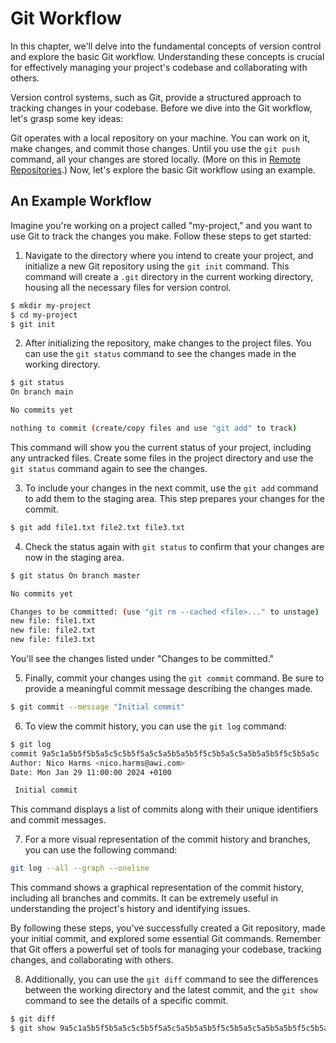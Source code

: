 # Git Workflow

In this chapter, we'll delve into the fundamental concepts of version control and explore the basic Git workflow. Understanding these concepts is crucial for effectively managing your project's codebase and collaborating with others.

Version control systems, such as Git, provide a structured approach to tracking changes in your codebase. Before we dive into the Git workflow, let's grasp some key ideas:

Git operates with a local repository on your machine. You can work on it, make changes, and commit those changes. Until you use the `git push` command, all your changes are stored locally. (More on this in [Remote Repositories](07_Remote_Repositories.md).)
Now, let's explore the basic Git workflow using an example.

## An Example Workflow

Imagine you're working on a project called "my-project," and you want to use Git to track the changes you make. Follow these steps to get started:

1. Navigate to the directory where you intend to create your project, and initialize a new Git repository using the `git init` command. This command will create a `.git` directory in the current working directory, housing all the necessary files for version control.

```bash
$ mkdir my-project
$ cd my-project
$ git init
```

2. After initializing the repository, make changes to the project files. You can use the `git status` command to see the changes made in the working directory.

```bash
$ git status 
On branch main

No commits yet

nothing to commit (create/copy files and use "git add" to track)
```

This command will show you the current status of your project, including any untracked files.
Create some files in the project directory and use the `git status` command again to see the changes.

3. To include your changes in the next commit, use the `git add` command to add them to the staging area. This step prepares your changes for the commit.

```bash
$ git add file1.txt file2.txt file3.txt
```

4. Check the status again with `git status` to confirm that your changes are now in the staging area.

```bash
$ git status On branch master

No commits yet

Changes to be committed: (use "git rm --cached <file>..." to unstage) 
new file: file1.txt 
new file: file2.txt 
new file: file3.txt
```
You'll see the changes listed under "Changes to be committed."

5. Finally, commit your changes using the `git commit` command. Be sure to provide a meaningful commit message describing the changes made.

```bash
$ git commit --message "Initial commit"
```

6. To view the commit history, you can use the `git log` command:

```bash
$ git log
commit 9a5c1a5b5f5b5a5c5c5b5f5a5c5a5b5a5b5f5c5b5a5c5a5b5a5b5f5c5b5a5c
Author: Nico Harms <nico.harms@awi.com>
Date: Mon Jan 29 11:00:00 2024 +0100

 Initial commit

```

This command displays a list of commits along with their unique identifiers and commit messages.

7. For a more visual representation of the commit history and branches, you can use the following command:

```bash
git log --all --graph --oneline
```

This command shows a graphical representation of the commit history, including all branches and commits. It can be extremely useful in understanding the project's history and identifying issues.

By following these steps, you've successfully created a Git repository, made your initial commit, and explored some essential Git commands. Remember that Git offers a powerful set of tools for managing your codebase, tracking changes, and collaborating with others.


8. Additionally, you can use the `git diff` command to see the differences between the working directory and the latest commit, and the `git show` command to see the details of a specific commit.

```bash
$ git diff 
$ git show 9a5c1a5b5f5b5a5c5c5b5f5a5c5a5b5a5b5f5c5b5a5c5a5b5a5b5f5c5b5a5c
```
